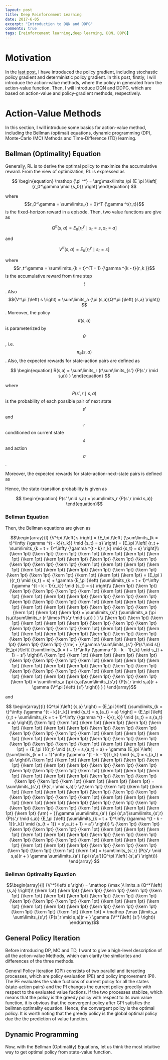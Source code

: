 ```yaml
---
layout: post
title: Deep Reinforcement Learning
date: 2017-6-05
excerpt: "Introduction to DQN and DDPG"
comments: true
tags: [reinforcement learning,deep learning, DQN, DDPG] 
---
```


# Motivation

In the [last post](https://wang90063.github.io/DPG/), I have introduced the policy gradient, including stochastic policy gradient and deterministic policy gradient. In this post, firstly, I will introduce the action-value methods, where the policy in generated from the action-value function. Then, I will introduce DQN and DDPG, which are based on action-value and policy-gradient methods, respectively. 

# Action-Value Methods

In this section, I will introduce some basics for action-value method, including the Bellman (optimal) equations, dynamic programming (DP), Monte-Carlo (MC) Methods and Time-Difference (TD) learning.

## Bellman (Optimality) Equation

Generally, RL is to derive the optimal policy to maximize the accumulative reward.  From the view of optimization, RL is expressed as

$$
\begin{equation}
\mathop {\pi ^*} = \arg\max\limits_\pi  {E_\pi }\left[ {r_0^\gamma \mid {s_0}}  \right]
\end{equation}
$$

where $$r_0^\gamma  = \sum\limits_{t = 0}^T {\gamma ^t{r_t}}$$ is the fixed-horizon reward in a episode. Then, two value functions are give as 

$$ \begin{equation}
{Q^\pi }\left( {s,a} \right) = {E_\pi }\left[ {r_t^\gamma \mid {s_t} = s,{a_t} = a} \right]
\end{equation}$$ 

and 

$$ \begin{equation}
{V^{\pi} }\left( {s,a} \right) = {E_\pi }\left[ {r_t^\gamma \mid {s_t} = s} \right]
\end{equation}$$

where $$r_t^\gamma  = \sum\limits_{k = t}^{T - 1} {\gamma ^{k - t}{r_k }}$$ is the accumulative reward from time step $$t$$. Also $${V^\pi }\left( s \right) = \sum\limits_a {\pi (s,a){Q^\pi }\left( {s,a} \right)} $$. Moreover, the policy $$\pi (s,a)$$ is parameterized by $$\theta$$, i.e. $$\pi_\theta (s,a)$$. Also, the expected rewards for state-action pairs are defined as

$$
\begin{equation}
R(s,a) = \sum\limits_r {r\sum\limits_{s'} {P(s',r \mid s,a)} } 
\end{equation}
$$  

where $$P(s',r \mid s,a)$$ is the probability of each possible pair of next state $$s'$$ and $$r$$ conditioned on current state $$s$$ and action $$a$$.

Moreover, the expected rewards for state-action-next-state pairs is defined as


Hence, the state-transition probability is given as

$$
\begin{equation}
P(s' \mid s,a) = \sum\limits_r {P(s',r \mid s,a)} 
\end{equation}$$

### Bellman Equation

Then, the Bellman equations are given as

$$\begin{array}{l}
{V^\pi }\left( s \right) = {E_\pi }\left[ {\sum\limits_{k = t}^\infty  {\gamma ^{t - k}{r_k}} \mid {s_t} = s} \right] = {E_\pi }\left[ {r_t + \sum\limits_{k = t + 1}^\infty  {\gamma ^{t - k} r_k} \mid {s_t} = s} \right]\\
{\kern 1pt} {\kern 1pt} {\kern 1pt} {\kern 1pt} {\kern 1pt} {\kern 1pt} {\kern 1pt} {\kern 1pt} {\kern 1pt} {\kern 1pt} {\kern 1pt} {\kern 1pt} {\kern 1pt} {\kern 1pt} {\kern 1pt} {\kern 1pt} {\kern 1pt} {\kern 1pt} {\kern 1pt} {\kern 1pt} {\kern 1pt} {\kern 1pt} {\kern 1pt} {\kern 1pt} {\kern 1pt} {\kern 1pt} {\kern 1pt} {\kern 1pt} {\kern 1pt} {\kern 1pt} {\kern 1pt} {\kern 1pt}  = {E_\pi }({r_t} \mid {s_t} = s) + \gamma {E_\pi }\left( {\sum\limits_{k = t + 1}^\infty  {\gamma ^{t - k - 1}{r_k}} \mid {s_t} = s} \right)\\
{\kern 1pt} {\kern 1pt} {\kern 1pt} {\kern 1pt} {\kern 1pt} {\kern 1pt} {\kern 1pt} {\kern 1pt} {\kern 1pt} {\kern 1pt} {\kern 1pt} {\kern 1pt} {\kern 1pt} {\kern 1pt} {\kern 1pt} {\kern 1pt} {\kern 1pt} {\kern 1pt} {\kern 1pt} {\kern 1pt} {\kern 1pt} {\kern 1pt} {\kern 1pt} {\kern 1pt} {\kern 1pt} {\kern 1pt} {\kern 1pt} {\kern 1pt} {\kern 1pt} {\kern 1pt} {\kern 1pt}  = \sum\limits_{s'} {\sum\limits_a {\pi (s,a)\sum\limits_r {r \times P(s',r \mid s,a)} } } \\ {\kern 1pt} {\kern 1pt} {\kern 1pt} {\kern 1pt} {\kern 1pt} {\kern 1pt} {\kern 1pt} {\kern 1pt} {\kern 1pt} {\kern 1pt} {\kern 1pt} {\kern 1pt} {\kern 1pt} {\kern 1pt} {\kern 1pt} {\kern 1pt} {\kern 1pt} {\kern 1pt} {\kern 1pt} {\kern 1pt} {\kern 1pt} {\kern 1pt} {\kern 1pt} {\kern 1pt} {\kern 1pt} {\kern 1pt} {\kern 1pt} {\kern 1pt} {\kern 1pt} {\kern 1pt} {\kern 1pt} {\rm{ + }}\gamma \sum\limits_{s'} {P(s'\mid s)} {E_\pi }\left( {\sum\limits_{k = t + 1}^\infty  {\gamma ^{t - k - 1}r_k} \mid s_{t + 1} = s'} \right)\\
{\kern 1pt} {\kern 1pt} {\kern 1pt} {\kern 1pt} {\kern 1pt} {\kern 1pt} {\kern 1pt} {\kern 1pt} {\kern 1pt} {\kern 1pt} {\kern 1pt} {\kern 1pt} {\kern 1pt} {\kern 1pt} {\kern 1pt} {\kern 1pt} {\kern 1pt} {\kern 1pt} {\kern 1pt} {\kern 1pt} {\kern 1pt} {\kern 1pt} {\kern 1pt} {\kern 1pt} {\kern 1pt} {\kern 1pt} {\kern 1pt} {\kern 1pt} {\kern 1pt} {\kern 1pt} {\kern 1pt} {\kern 1pt}  = \sum\limits_a {\pi (s,a)\sum\limits_{s',r} {P(s',r \mid s,a)(r + \gamma {V^\pi }\left( {s'} \right)} } )
\end{array}$$

and

$$
\begin{array}{l}
{Q^\pi }\left( {s,a} \right) = {E_\pi }\left[ {\sum\limits_{k = t}^\infty  {\gamma ^{t - k}{r_k}} \mid {s_t} = s,{a_t} = a} \right] = {E_\pi }\left[ {r_t + \sum\limits_{k = t + 1}^\infty  {\gamma ^{t - k}{r_k}} \mid {s_t} = s,{a_t} = a} \right]\\
{\kern 1pt} {\kern 1pt} {\kern 1pt} {\kern 1pt} {\kern 1pt} {\kern 1pt} {\kern 1pt} {\kern 1pt} {\kern 1pt} {\kern 1pt} {\kern 1pt} {\kern 1pt} {\kern 1pt} {\kern 1pt} {\kern 1pt} {\kern 1pt} {\kern 1pt} {\kern 1pt} {\kern 1pt} {\kern 1pt} {\kern 1pt} {\kern 1pt} {\kern 1pt} {\kern 1pt} {\kern 1pt} {\kern 1pt} {\kern 1pt} {\kern 1pt} {\kern 1pt} {\kern 1pt} {\kern 1pt} {\kern 1pt}  = {E_\pi }({r_t} \mid {s_t} = s,{a_t} = a) + \gamma {E_\pi }\left( {\sum\limits_{k = t + 1}^\infty  {\gamma ^{t - k - 1}}{r_k} \mid {s_t} = s,{a_t} = a} \right)\\
{\kern 1pt} {\kern 1pt} {\kern 1pt} {\kern 1pt} {\kern 1pt} {\kern 1pt} {\kern 1pt} {\kern 1pt} {\kern 1pt} {\kern 1pt} {\kern 1pt} {\kern 1pt} {\kern 1pt} {\kern 1pt} {\kern 1pt} {\kern 1pt} {\kern 1pt} {\kern 1pt} {\kern 1pt} {\kern 1pt} {\kern 1pt} {\kern 1pt} {\kern 1pt} {\kern 1pt} {\kern 1pt} {\kern 1pt} {\kern 1pt} {\kern 1pt} {\kern 1pt} {\kern 1pt} {\kern 1pt}  = \sum\limits_{s',r} {P(s',r \mid s,a)r} \\{\kern 1pt} {\kern 1pt} {\kern 1pt} {\kern 1pt} {\kern 1pt} {\kern 1pt} {\kern 1pt} {\kern 1pt} {\kern 1pt} {\kern 1pt} {\kern 1pt} {\kern 1pt} {\kern 1pt} {\kern 1pt} {\kern 1pt} {\kern 1pt} {\kern 1pt} {\kern 1pt} {\kern 1pt} {\kern 1pt} {\kern 1pt} {\kern 1pt} {\kern 1pt} {\kern 1pt} {\kern 1pt} {\kern 1pt} {\kern 1pt} {\kern 1pt} {\kern 1pt} {\kern 1pt} {\kern 1pt}
{\rm{ + }}\gamma \sum\limits_{a'} {\pi (s',a')\sum\limits_{s',r} {P(s',r \mid s,a)} {E_\pi }\left( {\sum\limits_{k = t + 1}^\infty  {\gamma ^{t - k - 1}{r_k}} \mid {s_{t + 1}} = s',a_{t + 1} = a'} \right)} \\
{\kern 1pt} {\kern 1pt} {\kern 1pt} {\kern 1pt} {\kern 1pt} {\kern 1pt} {\kern 1pt} {\kern 1pt} {\kern 1pt} {\kern 1pt} {\kern 1pt} {\kern 1pt} {\kern 1pt} {\kern 1pt} {\kern 1pt} {\kern 1pt} {\kern 1pt} {\kern 1pt} {\kern 1pt} {\kern 1pt} {\kern 1pt} {\kern 1pt} {\kern 1pt} {\kern 1pt} {\kern 1pt} {\kern 1pt} {\kern 1pt} {\kern 1pt} {\kern 1pt} {\kern 1pt} {\kern 1pt} {\kern 1pt}  = \sum\limits_{s',r} {P(s',r \mid s,a)(r + } \gamma \sum\limits_{a'} {\pi (s',a'){Q^\pi }\left( {s',a'} \right))} 
\end{array}
$$

### Bellman Optimality Equation

$$\begin{array}{l}
{V^*}\left( s \right) = \mathop {\max }\limits_a {Q^*}\left( {s,a} \right)\\
{\kern 1pt} {\kern 1pt} {\kern 1pt} {\kern 1pt} {\kern 1pt} {\kern 1pt} {\kern 1pt} {\kern 1pt} {\kern 1pt} {\kern 1pt} {\kern 1pt} {\kern 1pt} {\kern 1pt} {\kern 1pt} {\kern 1pt} {\kern 1pt} {\kern 1pt} {\kern 1pt} {\kern 1pt} {\kern 1pt} {\kern 1pt} {\kern 1pt} {\kern 1pt} {\kern 1pt} {\kern 1pt} {\kern 1pt} {\kern 1pt} {\kern 1pt} {\kern 1pt}  = \mathop {\max }\limits_a \sum\limits_{s',r} {P(s',r \mid s,a)(r + } \gamma {V^*}\left( {s'} \right))
\end{array}$$

## General Policy Iteration

Before introducing DP, MC and TD, I want to give a high-level description of all the action-value Methods, which can clarify the similarites and differences of the three methods.

General Policy Iteration (GPI) constists of two parallel and iteracting processes, which are policy evaluation (PE) and policy improvement (PI). The PE evaluates the value fuctions of current policy for all the states (state-action pairs) and the PI changes the current policy greedily with respect to the evaluated value fuctions. If the two processes stablize, which means that the policy is the greedy policy with respect to its own value function, it is obvious that the convergent policy after GPI satisfies the bellman optimality equation. Hence, the convergent policy is the optimal policy. It is worth noting that the greedy policy is the global optimal policy due the the prediction of value function.
## Dynamic Programming

Now, with the Bellman (Optimality) Equations, let us think the most intuitive way to get optimal policy from state-value function. 